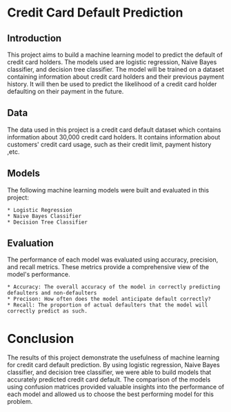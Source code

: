
# Credit Card Default Prediction

## Introduction
This project aims to build a machine learning model to predict the default of credit card holders. The models used are logistic regression, Naive Bayes classifier, and decision tree classifier. The model will be trained on a dataset containing information about credit card holders and their previous payment history. It will then be used to predict the likelihood of a credit card holder defaulting on their payment in the future.

##  Data

The data used in this project is a credit card default dataset which contains information about 30,000 credit card holders. It contains information about customers' credit card usage, such as their credit limit, payment history ,etc.

## Models
The following machine learning models were built and evaluated in this project:

    * Logistic Regression
    * Naive Bayes Classifier
    * Decision Tree Classifier

## Evaluation
The performance of each model was evaluated using accuracy, precision, and recall metrics. These metrics provide a comprehensive view of the model's performance. 

    * Accuracy: The overall accuracy of the model in correctly predicting defaulters and non-defaulters
    * Precison: How often does the model anticipate default correctly?
    * Recall: The proportion of actual defaulters that the model will correctly predict as such.

# Conclusion

The results of this project demonstrate the usefulness of machine learning for credit card default prediction. By using logistic regression, Naive Bayes classifier, and decision tree classifier, we were able to build models that accurately predicted credit card default. The comparison of the models using confusion matrices provided valuable insights into the performance of each model and allowed us to choose the best performing model for this problem.
